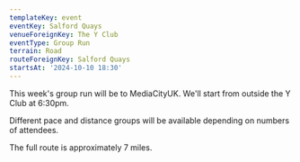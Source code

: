 ```yaml
---
templateKey: event
eventKey: Salford Quays
venueForeignKey: The Y Club
eventType: Group Run
terrain: Road
routeForeignKey: Salford Quays
startsAt: '2024-10-10 18:30'
---
```

This week's group run will be to MediaCityUK. We'll start from outside the Y Club at 6:30pm.

Different pace and distance groups will be available depending on numbers of attendees.

The full route is approximately 7 miles.
